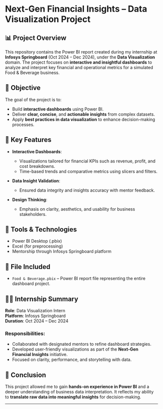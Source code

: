 # Next-Gen Financial Insights – Data Visualization Project

## 📊 Project Overview

This repository contains the Power BI report created during my internship at **Infosys Springboard** (Oct 2024 – Dec 2024), under the **Data Visualization** domain. The project focuses on **interactive and insightful dashboards** to analyze and interpret key financial and operational metrics for a simulated Food & Beverage business.

## 🎯 Objective

The goal of the project is to:
- Build **interactive dashboards** using Power BI.
- Deliver **clear, concise**, and **actionable insights** from complex datasets.
- Apply **best practices in data visualization** to enhance decision-making processes.

## 📌 Key Features

- **Interactive Dashboards**:
  - Visualizations tailored for financial KPIs such as revenue, profit, and cost breakdowns.
  - Time-based trends and comparative metrics using slicers and filters.
  
- **Data Insight Validation**:
  - Ensured data integrity and insights accuracy with mentor feedback.
  
- **Design Thinking**:
  - Emphasis on clarity, aesthetics, and usability for business stakeholders.

## 🔧 Tools & Technologies

- Power BI Desktop (.pbix)
- Excel (for preprocessing)
- Mentorship through Infosys Springboard platform

## 📁 File Included

- `Food & Beverage.pbix` – Power BI report file representing the entire dashboard project.

## 👨‍🏫 Internship Summary

**Role**: Data Visualization Intern  
**Platform**: Infosys Springboard  
**Duration**: Oct 2024 – Dec 2024  

### Responsibilities:
- Collaborated with designated mentors to refine dashboard strategies.
- Developed user-friendly visualizations as part of the **Next-Gen Financial Insights** initiative.
- Focused on clarity, performance, and storytelling with data.

## 🏁 Conclusion

This project allowed me to gain **hands-on experience in Power BI** and a deeper understanding of business data interpretation. It reflects my ability to **translate raw data into meaningful insights** for decision-making.

---

